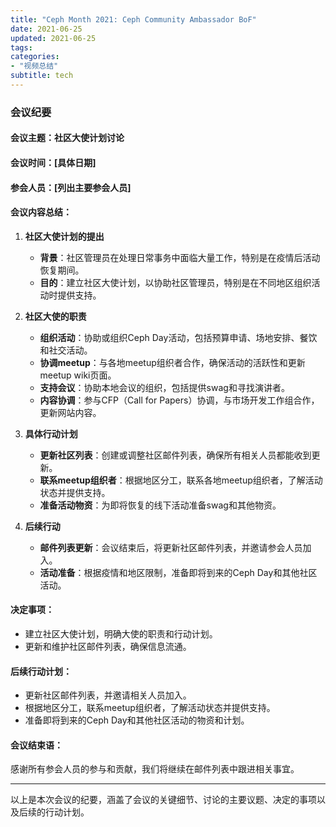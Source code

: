 ```yaml
---
title: "Ceph Month 2021: Ceph Community Ambassador BoF"
date: 2021-06-25
updated: 2021-06-25
tags:
categories:
- "视频总结"
subtitle: tech
---
```



### 会议纪要

#### 会议主题：社区大使计划讨论

#### 会议时间：[具体日期]

#### 参会人员：[列出主要参会人员]

#### 会议内容总结：

1. **社区大使计划的提出**
   - **背景**：社区管理员在处理日常事务中面临大量工作，特别是在疫情后活动恢复期间。
   - **目的**：建立社区大使计划，以协助社区管理员，特别是在不同地区组织活动时提供支持。

2. **社区大使的职责**
   - **组织活动**：协助或组织Ceph Day活动，包括预算申请、场地安排、餐饮和社交活动。
   - **协调meetup**：与各地meetup组织者合作，确保活动的活跃性和更新meetup wiki页面。
   - **支持会议**：协助本地会议的组织，包括提供swag和寻找演讲者。
   - **内容协调**：参与CFP（Call for Papers）协调，与市场开发工作组合作，更新网站内容。

3. **具体行动计划**
   - **更新社区列表**：创建或调整社区邮件列表，确保所有相关人员都能收到更新。
   - **联系meetup组织者**：根据地区分工，联系各地meetup组织者，了解活动状态并提供支持。
   - **准备活动物资**：为即将恢复的线下活动准备swag和其他物资。

4. **后续行动**
   - **邮件列表更新**：会议结束后，将更新社区邮件列表，并邀请参会人员加入。
   - **活动准备**：根据疫情和地区限制，准备即将到来的Ceph Day和其他社区活动。

#### 决定事项：
- 建立社区大使计划，明确大使的职责和行动计划。
- 更新和维护社区邮件列表，确保信息流通。

#### 后续行动计划：
- 更新社区邮件列表，并邀请相关人员加入。
- 根据地区分工，联系meetup组织者，了解活动状态并提供支持。
- 准备即将到来的Ceph Day和其他社区活动的物资和计划。

#### 会议结束语：
感谢所有参会人员的参与和贡献，我们将继续在邮件列表中跟进相关事宜。

---

以上是本次会议的纪要，涵盖了会议的关键细节、讨论的主要议题、决定的事项以及后续的行动计划。